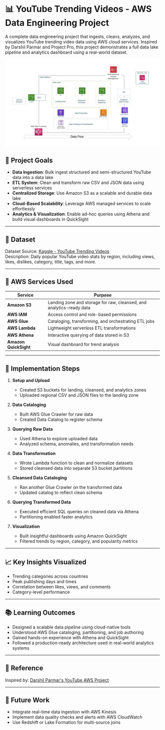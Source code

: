 # 📊 YouTube Trending Videos - AWS Data Engineering Project

A complete data engineering project that ingests, cleans, analyzes, and visualizes YouTube trending video data using AWS cloud services. Inspired by Darshil Parmar and Project Pro, this project demonstrates a full data lake pipeline and analytics dashboard using a real-world dataset.

![Architecture](./architecture.jpeg)

## 🎯 Project Goals

- **Data Ingestion**: Bulk ingest structured and semi-structured YouTube data into a data lake
- **ETL System**: Clean and transform raw CSV and JSON data using serverless services
- **Centralized Storage**: Use Amazon S3 as a scalable and durable data lake
- **Cloud-Based Scalability**: Leverage AWS managed services to scale effortlessly
- **Analytics & Visualization**: Enable ad-hoc queries using Athena and build visual dashboards in QuickSight

---

## 📁 Dataset

Dataset Source: [Kaggle - YouTube Trending Videos](https://www.kaggle.com/datasets/datasnaek/youtube-new)  
Description: Daily popular YouTube video stats by region, including views, likes, dislikes, category, title, tags, and more.

---

## 🧰 AWS Services Used

| Service       | Purpose |
|---------------|---------|
| **Amazon S3** | Landing zone and storage for raw, cleansed, and analytics-ready data |
| **AWS IAM**   | Access control and role-based permissions |
| **AWS Glue**  | Cataloging, transforming, and orchestrating ETL jobs |
| **AWS Lambda**| Lightweight serverless ETL transformations |
| **AWS Athena**| Interactive querying of data stored in S3 |
| **Amazon QuickSight** | Visual dashboard for trend analysis |

---

## 🔧 Implementation Steps

1. **Setup and Upload**
   - Created S3 buckets for landing, cleansed, and analytics zones
   - Uploaded regional CSV and JSON files to the landing zone

2. **Data Cataloging**
   - Built AWS Glue Crawler for raw data
   - Created Data Catalog to register schema

3. **Querying Raw Data**
   - Used Athena to explore uploaded data
   - Analyzed schema, anomalies, and transformation needs

4. **Data Transformation**
   - Wrote Lambda function to clean and normalize datasets
   - Stored cleansed data into separate S3 bucket partitions

5. **Cleansed Data Cataloging**
   - Ran another Glue Crawler on the transformed data
   - Updated catalog to reflect clean schema

6. **Querying Transformed Data**
   - Executed efficient SQL queries on cleaned data via Athena
   - Partitioning enabled faster analytics

7. **Visualization**
   - Built insightful dashboards using Amazon QuickSight
   - Filtered trends by region, category, and popularity metrics

---

## 📈 Key Insights Visualized

- Trending categories across countries
- Peak publishing days and times
- Correlation between likes, views, and comments
- Category-level performance

---

## 📚 Learning Outcomes

- Designed a scalable data pipeline using cloud-native tools
- Understood AWS Glue cataloging, partitioning, and job authoring
- Gained hands-on experience with Athena and QuickSight
- Followed a production-ready architecture used in real-world analytics systems

---

## 📎 Reference

Inspired by: [Darshil Parmar's YouTube AWS Project](https://www.youtube.com/watch?v=yZKJFKu49Dk)

---

## 🧠 Future Work

- Integrate real-time data ingestion with AWS Kinesis
- Implement data quality checks and alerts with AWS CloudWatch
- Use Redshift or Lake Formation for multi-source joins

